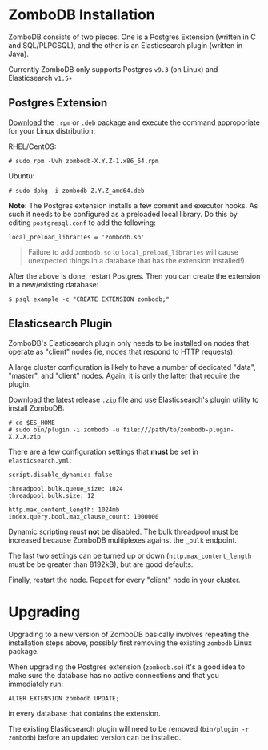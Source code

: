 # ZomboDB Installation

ZomboDB consists of two pieces.  One is a Postgres Extension (written in C and SQL/PLPGSQL), and the other is an Elasticsearch plugin (written in Java).

Currently ZomboDB only supports Postgres `v9.3` (on Linux) and Elasticsearch `v1.5+`


## Postgres Extension

[Download](https://github.com/zombodb/zombodb/releases/latest) the `.rpm` or `.deb` package and execute the command approporiate for your Linux distribution:

RHEL/CentOS:

```
# sudo rpm -Uvh zombodb-X.Y.Z-1.x86_64.rpm
```

Ubuntu:

```
# sudo dpkg -i zombodb-Z.Y.Z_amd64.deb
```

**Note:**  The Postgres extension installs a few commit and executor hooks. As such it needs to be configured as a preloaded local library.  Do this by editing  `postgresql.conf` to add the following:

```
local_preload_libraries = 'zombodb.so'
```

> Failure to add `zombodb.so` to `local_preload_libraries` will cause unexpected things in a database that has the extension installed!)

After the above is done, restart Postgres.  Then you can create the extension in a new/existing database:

```
$ psql example -c "CREATE EXTENSION zombodb;"
```

## Elasticsearch Plugin

ZomboDB's Elasticsearch plugin only needs to be installed on nodes that operate as "client" nodes (ie, nodes that respond to HTTP requests).  

A large cluster configuration is likely to have a number of dedicated "data", "master", and "client" nodes.  Again, it is only the latter that require the plugin.

[Download](https://github.com/zombodb/zombodb/releases/latest) the latest release `.zip` file and use Elasticsearch's plugin utility to install ZomboDB:

```
# cd $ES_HOME
# sudo bin/plugin -i zombodb -u file:///path/to/zombodb-plugin-X.X.X.zip
```

There are a few configuration settings that **must** be set in `elasticsearch.yml`:

```
script.disable_dynamic: false

threadpool.bulk.queue_size: 1024
threadpool.bulk.size: 12

http.max_content_length: 1024mb
index.query.bool.max_clause_count: 1000000
```

Dynamic scripting must **not** be disabled.  The bulk threadpool must be increased because ZomboDB multiplexes against the `_bulk` endpoint.

The last two settings can be turned up or down (`http.max_content_length` must be be greater than 8192kB), but are good defaults.

Finally, restart the node.  Repeat for every "client" node in your cluster.


# Upgrading

Upgrading to a new version of ZomboDB basically involves repeating the installation steps above, possibly first removing the existing `zombodb` Linux package.

When upgrading the Postgres extension (`zombodb.so`) it's a good idea to make sure the database has no active connections and that you immediately run:

```
ALTER EXTENSION zombodb UPDATE;
```

in every database that contains the extension.

The existing Elasticsearch plugin will need to be removed (`bin/plugin -r zombodb`) before an updated version can be installed.

